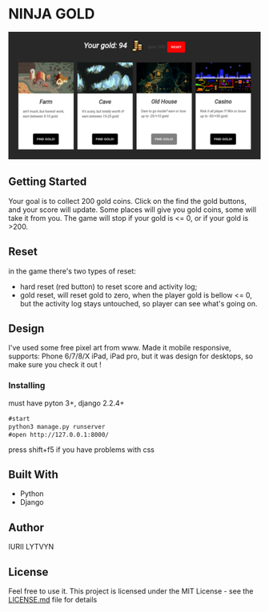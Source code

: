 # NINJA GOLD

![](ninja_gold_app/static/img/DEMO_small.png)

## Getting Started

Your goal is to collect 200 gold coins. Click on the find the gold buttons, and your score will update. Some places will give you gold coins, some will take it from you. The game will stop if your gold is <= 0, or if your gold is >200.

## Reset
in the game there's two types of reset: 
* hard reset (red button) to reset score and activity log;
* gold reset, will reset gold to zero, when the player gold is bellow <= 0, but the activity log stays untouched, so player can see what's going on.

## Design
I've used some free pixel art from www. Made it mobile responsive, supports: Phone 6/7/8/X iPad, iPad pro, but it was design for desktops, so make sure you check it out !


### Installing
must have pyton 3+, django 2.2.4+
```
#start
python3 manage.py runserver
#open http://127.0.0.1:8000/
```
press shift+f5 if you have problems with css

## Built With
* Python
* Django

## Author

IURII LYTVYN

## License

Feel free to use it. This project is licensed under the MIT License - see the [LICENSE.md](LICENSE.md) file for details

